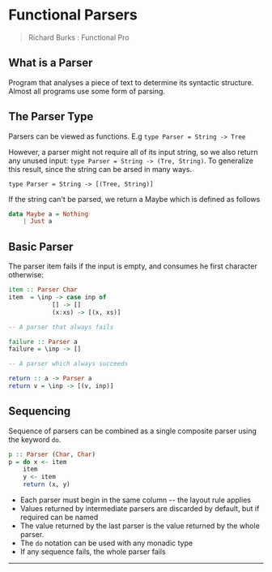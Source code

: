 # Functional Parsers

> Richard Burks : Functional Pro

## What is a Parser

Program that analyses a piece of text to determine its syntactic structure. Almost all programs use some form of parsing.

## The Parser Type

Parsers can be viewed as functions. E.g `type Parser = String -> Tree`

However, a parser might not require all of its input string, so we also return any unused input: `type Parser = String -> (Tre, String)`. To generalize this result, since the string can be arsed in many ways.

`type Parser = String -> [(Tree, String)]`

If the string can't be parsed, we return a Maybe which is defined as follows

```haskell
data Maybe a = Nothing
    | Just a
```

## Basic Parser

The parser item fails if the input is empty, and consumes he first character otherwise:

```haskell
item :: Parser Char
item  = \inp -> case inp of
            [] -> []
            (x:xs) -> [(x, xs)]

-- A parser that always fails

failure :: Parser a
failure = \inp -> []

-- A parser which always succeeds

return :: a -> Parser a
return v = \inp -> [(v, inp)]
```

## Sequencing

Sequence of parsers can be combined as a single composite parser using the keyword `do`.

```haskell
p :: Parser (Char, Char)
p = do x <- item
    item
    y <- item
    return (x, y)
```

* Each parser must begin in the same column -- the layout rule applies
* Values returned by intermediate parsers are discarded by default, but if required can be named
* The value returned by the last parser is the value returned by the whole parser.
* The `do` notation can be used with any monadic type
* If any sequence fails, the whole parser fails

---